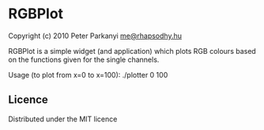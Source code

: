 RGBPlot
=======
Copyright (c) 2010 Peter Parkanyi <me@rhapsodhy.hu>

RGBPlot is a simple widget (and application) which plots RGB colours based
on the functions given for the single channels.

Usage (to plot from x=0 to x=100):
	./plotter 0 100

Licence
-------
Distributed under the MIT licence
